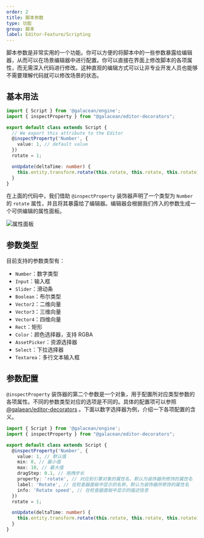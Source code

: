 ```yaml
---
order: 2
title: 脚本参数
type: 功能
group: 脚本
label: Editor-Feature/Scripting
---
```


脚本参数是非常实用的一个功能。你可以方便的将脚本中的一些参数暴露给编辑器，从而可以在场景编辑器中进行配置。你可以直接在界面上修改脚本的各项属性，而无需深入代码进行修改。这种直观的编辑方式可以让非专业开发人员也能够不需要理解代码就可以修改场景的状态。

## 基本用法

```typescript
import { Script } from '@galacean/engine';
import { inspectProperty } from "@galacean/editor-decorators";

export default class extends Script {
  // We export this attribute to the Editor
  @inspectProperty('Number', {
    value: 1, // default value
  })
  rotate = 1;

  onUpdate(deltaTime: number) {
    this.entity.transform.rotate(this.rotate, this.rotate, this.rotate);
  }
}
```

在上面的代码中，我们借助 `@inspectProperty` 装饰器声明了一个类型为 `Number` 的 `rotate` 属性，并且将其暴露给了编辑器。编辑器会根据我们传入的参数生成一个可供编辑的属性面板。

![属性面板](https://mdn.alipayobjects.com/huamei_fvsq9p/afts/img/A*n22bR7-lZ5QAAAAAAAAAAAAADqiTAQ/original)

## 参数类型

目前支持的参数类型有：

- `Number`：数字类型
- `Input`：输入框
- `Slider`：滑动条
- `Boolean`：布尔类型
- `Vector2`：二维向量
- `Vector3`：三维向量
- `Vector4`：四维向量
- `Rect`：矩形
- `Color`：颜色选择器，支持 RGBA
- `AssetPicker`：资源选择器
- `Select`：下拉选择器
- `Textarea`：多行文本输入框

## 参数配置

`@inspectProperty` 装饰器的第二个参数是一个对象，用于配置所对应类型参数的各项属性。不同的参数类型对应的选项是不同的。具体的配置项可以参照 [@galaean/editor-decorators](https://www.npmjs.com/package/@galacean/editor-decorators?activeTab=readme) 。下面以数字选择器为例，介绍一下各项配置的含义。

```typescript
import { Script } from '@galacean/engine';
import { inspectProperty } from "@galacean/editor-decorators";

export default class extends Script {
  @inspectProperty('Number', {
    value: 1, // 默认值
    min: 0, // 最小值
    max: 10, // 最大值
    dragStep: 0.1, // 拖拽步长
    property: 'rotate', // 对应到引擎对象的属性名，默认为装饰器所修饰的属性名
    label: 'Rotate', // 在检查器面板中显示的名称，默认为装饰器所修饰的属性名
    info: 'Rotate speed', // 在检查器面板中显示的描述信息
  })
  rotate = 1;

  onUpdate(deltaTime: number) {
    this.entity.transform.rotate(this.rotate, this.rotate, this.rotate);
  }
}
```


